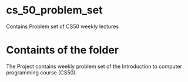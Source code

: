 # cs_50_problem_set
Contains Problem set of CS50 weekly lectures

# Containts of the folder
The Project contains weekly problem set of the Introduction to computer programming course (CS50). 
